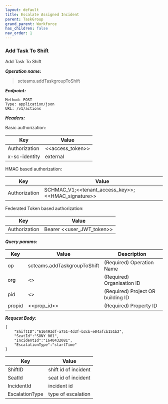 ```yaml
---
layout: default
title: Escalate Assigned Incident
parent: TaskGroup
grand_parent: Workforce
has_children: false
nav_order: 1
---
```



### Add Task To Shift

Add Task To Shift

***Operation name:***

> scteams.addTaskgroupToShift

***Endpoint:***

```
Method: POST
Type: application/json
URL: /v1/actions
```

***Headers:***

Basic authorization:

|Key|Value|
|---|---|
|Authorization|<<access_token>>|
|x-sc-identity|external|

HMAC based authorization:

|Key|Value|
|---|---|
|Authorization|SCHMAC_V1;<<tenant_access_key>>;<<HMAC_signature>>|

Federated Token based authorization:

|Key|Value|
|---|---|
|Authorization|Bearer <<user_JWT_token>>|

***Query params:***

| Key | Value | Description |
| --- | ------|-------------|
| op | scteams.addTaskgroupToShift | (Required) Operation Name |
| org | <<org>> | (Required) Organisation ID |
| pid | <<pid>> | (Required) Project OR building ID |
| propid | <<prop_id>> | (Required) Property ID |


***Request Body:***

```
{
    "ShiftID":"616493df-a751-4d3f-b3cb-e04afcb151b2",
    "SeatId":"SONY_001",
    "IncidentId":"1640432081",
    "EscalationType":"startTime"
}
```

|Key|Value|
|---|---|
|ShiftID|shift id of incident|
|SeatId|seat id of incident|
|IncidentId|incident id|
|EscalationType|type of escalation|